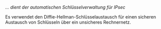 *... dient der automatischen Schlüsselverwaltung für IPsec*

Es verwendet den Diffie-Hellman-Schlüsselaustausch für einen sicheren Austausch von Schlüsseln über ein unsicheres Rechnernetz.